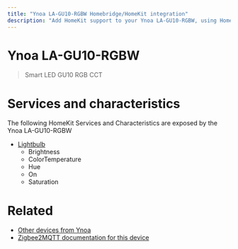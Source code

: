 ```yaml
---
title: "Ynoa LA-GU10-RGBW Homebridge/HomeKit integration"
description: "Add HomeKit support to your Ynoa LA-GU10-RGBW, using Homebridge, Zigbee2MQTT and homebridge-z2m."
---
```

<!---
This file has been GENERATED using src/docgen/docgen.ts
DO NOT EDIT THIS FILE MANUALLY!
-->
# Ynoa LA-GU10-RGBW
> Smart LED GU10 RGB CCT


# Services and characteristics
The following HomeKit Services and Characteristics are exposed by
the Ynoa LA-GU10-RGBW

* [Lightbulb](../../light.md)
  * Brightness
  * ColorTemperature
  * Hue
  * On
  * Saturation


# Related
* [Other devices from Ynoa](../index.md#ynoa)
* [Zigbee2MQTT documentation for this device](https://www.zigbee2mqtt.io/devices/LA-GU10-RGBW.html)
